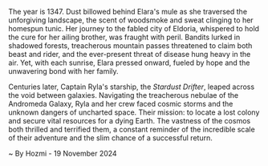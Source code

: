 
The year is 1347.  Dust billowed behind Elara's mule as she traversed the unforgiving landscape, the scent of woodsmoke and sweat clinging to her homespun tunic.  Her journey to the fabled city of Eldoria, whispered to hold the cure for her ailing brother, was fraught with peril. Bandits lurked in shadowed forests, treacherous mountain passes threatened to claim both beast and rider, and the ever-present threat of disease hung heavy in the air. Yet, with each sunrise, Elara pressed onward, fueled by hope and the unwavering bond with her family.

Centuries later, Captain Ryla's starship, the *Stardust Drifter*, leaped across the void between galaxies.  Navigating the treacherous nebulae of the Andromeda Galaxy, Ryla and her crew faced cosmic storms and the unknown dangers of uncharted space.  Their mission: to locate a lost colony and secure vital resources for a dying Earth.  The vastness of the cosmos both thrilled and terrified them, a constant reminder of the incredible scale of their adventure and the slim chance of a successful return.

~ By Hozmi - 19 November 2024
